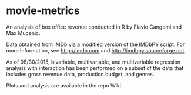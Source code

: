 # movie-metrics
An analysis of box office revenue conducted in R by Flavio Cangemi and Max Mucenic.

Data obtained from IMDb via a modified version of the IMDbPY script. For more information, see http://imdb.com and http://imdbpy.sourceforge.net

As of 08/30/2015, bivariable, multivariable, and multivariable regression analysis with interaction has been performed on a subset of the data that includes gross revenue data, production budget, and genres. 

Plots and analysis are available in the repo Wiki. 
